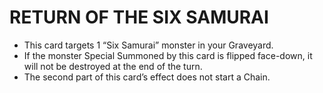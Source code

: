 # RETURN OF THE SIX SAMURAI

*   This card targets 1 “Six Samurai” monster in your Graveyard.
*   If the monster Special Summoned by this card is flipped face-down, it will not be destroyed at the end of the turn.
*   The second part of this card’s effect does not start a Chain.
